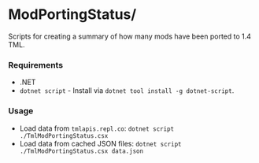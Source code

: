 # ModPortingStatus/
Scripts for creating a summary of how many mods have been ported to 1.4 TML.

### Requirements
- .NET
- `dotnet script` - Install via `dotnet tool install -g dotnet-script`.

### Usage
- Load data from `tmlapis.repl.co`: `dotnet script ./TmlModPortingStatus.csx`
- Load data from cached JSON files: `dotnet script ./TmlModPortingStatus.csx data.json`
